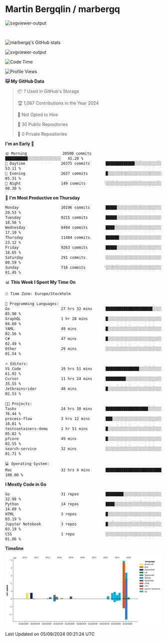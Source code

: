 # Martin Bergqlin / marbergq

![svgviewer-output](https://user-images.githubusercontent.com/2405410/206014777-22d41ecb-c24f-421d-b7d9-bba2cb5bb0de.svg)

<br>

<!--- [![Martin's Week](https://github-readme-stats.vercel.app/api/wakatime?username=marbergq&theme=dark)](https://github.com/anuraghazra/github-readme-stats) -->

![marbergq's GitHub stats](https://github-readme-stats.vercel.app/api?username=marbergq&count_private=true&show_icons=true)

![svgviewer-output](https://wakatime.com/badge/user/3f0a2069-6683-4e19-9a4a-7d21ea815067.svg)

<!--START_SECTION:waka-->
![Code Time](http://img.shields.io/badge/Code%20Time-4%2C345%20hrs%2044%20mins-blue)

![Profile Views](http://img.shields.io/badge/Profile%20Views-0-blue)

**🐱 My GitHub Data** 

> 📦 ? Used in GitHub's Storage 
 > 
> 🏆 1,067 Contributions in the Year 2024
 > 
> 🚫 Not Opted to Hire
 > 
> 📜 30 Public Repositories 
 > 
> 🔑 0 Private Repositories 
 > 
**I'm an Early 🐤** 

```text
🌞 Morning                20500 commits       ██████████░░░░░░░░░░░░░░░   41.28 % 
🌆 Daytime                26375 commits       █████████████░░░░░░░░░░░░   53.11 % 
🌃 Evening                2637 commits        █░░░░░░░░░░░░░░░░░░░░░░░░   05.31 % 
🌙 Night                  149 commits         ░░░░░░░░░░░░░░░░░░░░░░░░░   00.30 % 
```
📅 **I'm Most Productive on Thursday** 

```text
Monday                   10196 commits       █████░░░░░░░░░░░░░░░░░░░░   20.53 % 
Tuesday                  9215 commits        █████░░░░░░░░░░░░░░░░░░░░   18.56 % 
Wednesday                8494 commits        ████░░░░░░░░░░░░░░░░░░░░░   17.10 % 
Thursday                 11484 commits       ██████░░░░░░░░░░░░░░░░░░░   23.12 % 
Friday                   9263 commits        █████░░░░░░░░░░░░░░░░░░░░   18.65 % 
Saturday                 291 commits         ░░░░░░░░░░░░░░░░░░░░░░░░░   00.59 % 
Sunday                   718 commits         ░░░░░░░░░░░░░░░░░░░░░░░░░   01.45 % 
```


📊 **This Week I Spent My Time On** 

```text
🕑︎ Time Zone: Europe/Stockholm

💬 Programming Languages: 
Go                       27 hrs 32 mins      █████████████████████░░░░   85.90 % 
GraphQL                  1 hr 28 mins        █░░░░░░░░░░░░░░░░░░░░░░░░   04.60 % 
YAML                     49 mins             █░░░░░░░░░░░░░░░░░░░░░░░░   02.56 % 
C#                       47 mins             █░░░░░░░░░░░░░░░░░░░░░░░░   02.49 % 
Other                    29 mins             ░░░░░░░░░░░░░░░░░░░░░░░░░   01.54 % 

🔥 Editors: 
VS Code                  19 hrs 51 mins      ███████████████░░░░░░░░░░   61.92 % 
Cursor                   11 hrs 24 mins      █████████░░░░░░░░░░░░░░░░   35.55 % 
Jetbrainsrider           48 mins             █░░░░░░░░░░░░░░░░░░░░░░░░   02.53 % 

🐱‍💻 Projects: 
Tasks                    24 hrs 30 mins      ███████████████████░░░░░░   76.44 % 
process-flow             3 hrs 12 mins       ███░░░░░░░░░░░░░░░░░░░░░░   10.01 % 
testcontainers-demo      1 hr 51 mins        █░░░░░░░░░░░░░░░░░░░░░░░░   05.82 % 
pfcore                   49 mins             █░░░░░░░░░░░░░░░░░░░░░░░░   02.55 % 
search-service           32 mins             ░░░░░░░░░░░░░░░░░░░░░░░░░   01.71 % 

💻 Operating System: 
Mac                      32 hrs 4 mins       █████████████████████████   100.00 % 
```

**I Mostly Code in Go** 

```text
Go                       31 repos            ████████░░░░░░░░░░░░░░░░░   32.98 % 
Python                   14 repos            ████░░░░░░░░░░░░░░░░░░░░░   14.89 % 
HTML                     3 repos             █░░░░░░░░░░░░░░░░░░░░░░░░   03.19 % 
Jupyter Notebook         3 repos             █░░░░░░░░░░░░░░░░░░░░░░░░   03.19 % 
CSS                      1 repo              ░░░░░░░░░░░░░░░░░░░░░░░░░   01.06 % 
```



**Timeline**

![Lines of Code chart](https://raw.githubusercontent.com/marbergq/marbergq/main/assets/bar_graph.png)


 Last Updated on 05/09/2024 00:21:24 UTC
<!--END_SECTION:waka-->
